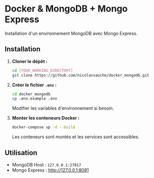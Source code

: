 # Docker & MongoDB + Mongo Express

Installation d'un environnement MongoDB avec Mongo Express.

## Installation

1. **Cloner le dépôt :**

    ```bash
    cd [YOUR_WORKING_DIRECTORY]
    git clone https://github.com/nicolasvauche/docker_mongodb.git
    ```


2. **Créer le fichier `.env` :**

    ```bash
    cd docker_mongodb
    cp .env.example .env
    ```

   Modifier les variables d'environnement si besoin.


3. **Monter les conteneurs Docker :**

    ```bash
    docker-compose up -d --build
    ```

   Les conteneurs sont montés et les services sont accessibles.

## Utilisation

- MongoDB Host : `127.0.0.1:27017`
- Mongo Express : http://127.0.0.1:8081
